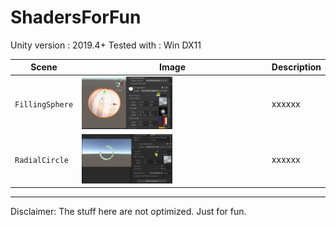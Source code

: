 # ShadersForFun

Unity version : 2019.4+
Tested with : Win DX11

| Scene | Image | Description |
| --- | - | --- |
| `FillingSphere` | <img src="READMEimages/FillingSphere.gif" width="50%"> | xxxxxx |
| `RadialCircle` | <img src="READMEimages/RadialCircle.gif" width="50%"> | xxxxxx |

-------------

Disclaimer: The stuff here are not optimized. Just for fun.
